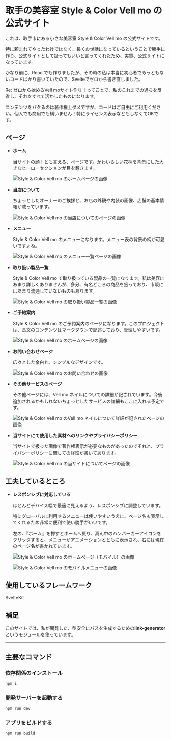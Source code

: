# 取手の美容室 Style & Color Vell mo の公式サイト

これは、取手市にある小さな美容室 Style & Color Vell mo の公式サイトです。

特に頼まれてやったわけではなく、長くお世話になっているということで勝手に作り、公式サイトとして扱ってもいいと言ってくれたため、実質、公式サイトになっています。

かなり前に、Reactでも作りましたが、その時の私は本当に初心者でみっともないコードばかり書いていたので、Svelteでゼロから書き直しました。

Re: ゼロから始めるVell moサイト作り！ってことで、私のこれまでの過ちを反省し、それをすべて活かしたものになります。

コンテンツをパクるのは著作権上ダメですが、コードはご自由にご利用ください。個人でも商用でも構いません！特にライセンス表示などもしなくてOKです。

## ページ

- **ホーム**

  当サイトの顔！とも言える、ページです。かわいらしい花柄を背景にした大きなヒーローセクションが目を惹きます。

  ![Style & Color Vell mo のホームページの画像](./doc-images/home-2.png)

- **当店について**

  ちょっとしたオーナーのご挨拶と、お店の外観や内装の画像、店舗の基本情報が載っています。

  ![Style & Color Vell mo の当店についてのページの画像](./doc-images/about.png)

- **メニュー**

  Style & Color Vell mo のメニューになります。メニュー表の背景の柄が可愛いですよね。

  ![Style & Color Vell mo のメニュー一覧ページの画像](./doc-images/price.png)

- **取り扱い製品一覧**

  Style & Color Vell mo で取り扱っている製品の一覧になります。私は美容にあまり詳しくありませんが、多分、有名どころの商品を扱っており、市販にはあまり流通していないものもあります。

  ![Style & Color Vell mo の取り扱い製品一覧の画像](./doc-images/products.png)

- **ご予約案内**

  Style & Color Vell mo のご予約案内のページになります。このプロジェクトは、長文のコンテンツはマークダウンで記述しており、管理しやすいです。

  ![Style & Color Vell mo のホームページの画像](./doc-images/reservation.png)

- **お問い合わせページ**

  広々とした余白と、シンプルなデザインです。

  ![Style & Color Vell mo のお問い合わせの画像](./doc-images/contact.png)

- **その他サービスのページ**

  その他ページには、Vell mo ネイルについての詳細が記されています。今後追加されるかもしれないちょっとしたサービスの詳細もここに入れる予定です。

  ![Style & Color Vell mo のVell mo ネイルについて詳細が記されたページの画像](./doc-images/others.png)

- **当サイトにて使用した素材へのリンクやプライバシーポリシー**

  当サイトで扱った画像で著作権表示が必要なものがあったのでそれと、プライバシーポリシーに関しての詳細が書いてあります。

  ![Style & Color Vell mo の当サイトについてページの画像](./doc-images/site.png)

## 工夫しているところ

- **レスポンシブに対応している**

  ほとんどデバイス幅で最適に見えるよう、レスポンシブに調整しています。

  特にグローバルに利用するメニューは使いやすいうえに、ページ名も表示してくれるため非常に便利で使い勝手がいいです。

  左の、『ホーム』を押すとホームへ戻り、真ん中のハンバーガーアイコンをクリックすると、メニューがアニメーションとともに表示され、右には現在のページ名が書かれています。

  ![Style & Color Vell mo のホームページ（モバイル）の画像](./doc-images/mobile.png)

  ![Style & Color Vell mo のモバイルメニューの画像](./doc-images/mobile-menu.png)

## 使用しているフレームワーク

SvelteKit

## 補足

このサイトでは、私が開発した、型安全にパスを生成するための**link-generator**というモジュールを使っています。

---

## 主要なコマンド

### 依存関係のインストール

```bash
npm i
```

### 開発サーバーを起動する

```bash
npm run dev
```

### アプリをビルドする

```bash
npm run build
```
